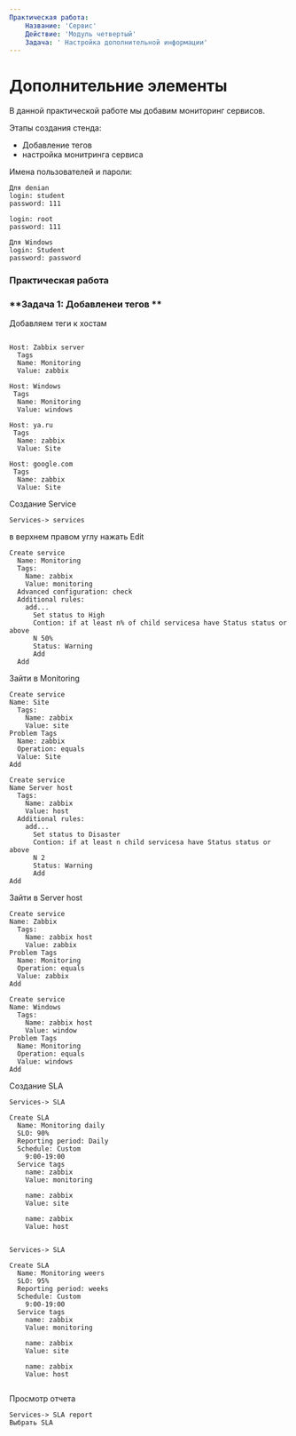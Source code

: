```yaml
---
Практическая работа:
    Название: 'Сервис'
    Действие: 'Модуль четвертый'
    Задача: ' Настройка дополнительной информации'
---
```

# **Дополнительние элементы**

В данной практической работе мы добавим мониторинг сервисов.

Этапы создания стенда:

- Добавление тегов
- настройка монитринга сервиса


Имена пользователей и пароли:
```
Для denian
login: student 
password: 111

login: root 
password: 111
```
```
Для Windows
login: Student 
password: password
```
### **Практическая работа**

### **Задача 1: Добавленеи тегов **

Добавляем теги к хостам

```

Host: Zabbix server
  Tags
  Name: Monitoring
  Value: zabbix

Host: Windows
 Tags
  Name: Monitoring
  Value: windows

Host: ya.ru
 Tags
  Name: zabbix
  Value: Site

Host: google.com
 Tags
  Name: zabbix
  Value: Site
```
Создание Service 

```
Services-> services
```
в верхнем правом углу нажать Edit
```
Create service
  Name: Monitoring
  Tags:
    Name: zabbix
    Value: monitoring
  Advanced configuration: check
  Additional rules:
    add...
      Set status to High
      Contion: if at least n% of child servicesa have Status status or above
      N 50%
      Status: Warning
      Add
  Add
```

Зайти в Monitoring

```
Create service
Name: Site
  Tags:
    Name: zabbix
    Value: site
Problem Tags
  Name: zabbix
  Operation: equals
  Value: Site
Add
```

```
Create service
Name Server host
  Tags:
    Name: zabbix
    Value: host
  Additional rules:
    add...
      Set status to Disaster
      Contion: if at least n child servicesa have Status status or above
      N 2
      Status: Warning
      Add
Add
```
Зайти в Server host


```
Create service
Name: Zabbix
  Tags:
    Name: zabbix host
    Value: zabbix
Problem Tags
  Name: Monitoring
  Operation: equals
  Value: zabbix
Add
```
```
Create service
Name: Windows
  Tags:
    Name: zabbix host
    Value: window
Problem Tags
  Name: Monitoring
  Operation: equals
  Value: windows
Add
```
Создание SLA

```
Services-> SLA

Create SLA
  Name: Monitoring daily
  SLO: 90%
  Reporting period: Daily
  Schedule: Custom
    9:00-19:00
  Service tags
    name: zabbix
    Value: monitoring

    name: zabbix
    Value: site

    name: zabbix
    Value: host


```

```
Services-> SLA

Create SLA
  Name: Monitoring weers
  SLO: 95%
  Reporting period: weeks
  Schedule: Custom
    9:00-19:00
  Service tags
    name: zabbix
    Value: monitoring

    name: zabbix
    Value: site

    name: zabbix
    Value: host


```

Просмотр отчета
```
Services-> SLA report
Выбрать SLA 
```
